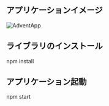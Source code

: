 ## アプリケーションイメージ
![AdventApp](https://user-images.githubusercontent.com/117023308/208221837-3f498a95-c6b0-4201-bec3-23a6d9d537ef.gif)

## ライブラリのインストール

npm install

## アプリケーション起動

npm start
